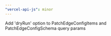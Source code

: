 ```yaml
---
"vercel-api-js": minor
---
```


Add 'dryRun' option to PatchEdgeConfigItems and PatchEdgeConfigSchema query params